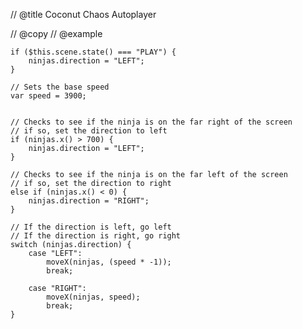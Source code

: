 // @title Coconut Chaos Autoplayer

// @copy
// @example


```gdp:04-01_Coconut_Chaos:initializeWhenSceneStarts 
if ($this.scene.state() === "PLAY") {
    ninjas.direction = "LEFT";
}
```
```gdp:04-01_Coconut_Chaos:updateEveryFrame
// Sets the base speed
var speed = 3900;


// Checks to see if the ninja is on the far right of the screen
// if so, set the direction to left
if (ninjas.x() > 700) {
    ninjas.direction = "LEFT";
}

// Checks to see if the ninja is on the far left of the screen
// if so, set the direction to right
else if (ninjas.x() < 0) {
    ninjas.direction = "RIGHT";
}

// If the direction is left, go left
// If the direction is right, go right
switch (ninjas.direction) {
    case "LEFT": 
        moveX(ninjas, (speed * -1));
        break;
        
    case "RIGHT":
        moveX(ninjas, speed);
        break;
}
```
